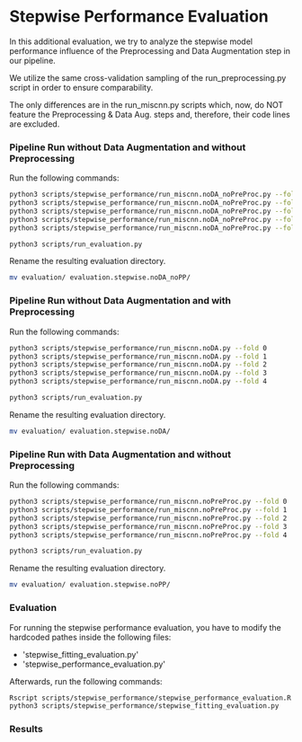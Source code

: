 # Stepwise Performance Evaluation

In this additional evaluation, we try to analyze the stepwise model performance influence of the Preprocessing and Data Augmentation step in our pipeline.

We utilize the same cross-validation sampling of the run_preprocessing.py script in order to ensure comparability.

The only differences are in the run_miscnn.py scripts which, now, do NOT feature the Preprocessing & Data Aug. steps and, therefore, their code lines are excluded.

### Pipeline Run without Data Augmentation and without Preprocessing

Run the following commands:

```sh
python3 scripts/stepwise_performance/run_miscnn.noDA_noPreProc.py --fold 0
python3 scripts/stepwise_performance/run_miscnn.noDA_noPreProc.py --fold 1
python3 scripts/stepwise_performance/run_miscnn.noDA_noPreProc.py --fold 2
python3 scripts/stepwise_performance/run_miscnn.noDA_noPreProc.py --fold 3
python3 scripts/stepwise_performance/run_miscnn.noDA_noPreProc.py --fold 4

python3 scripts/run_evaluation.py
```

Rename the resulting evaluation directory.

```sh
mv evaluation/ evaluation.stepwise.noDA_noPP/
```

### Pipeline Run without Data Augmentation and with Preprocessing

Run the following commands:

```sh
python3 scripts/stepwise_performance/run_miscnn.noDA.py --fold 0
python3 scripts/stepwise_performance/run_miscnn.noDA.py --fold 1
python3 scripts/stepwise_performance/run_miscnn.noDA.py --fold 2
python3 scripts/stepwise_performance/run_miscnn.noDA.py --fold 3
python3 scripts/stepwise_performance/run_miscnn.noDA.py --fold 4

python3 scripts/run_evaluation.py
```

Rename the resulting evaluation directory.

```sh
mv evaluation/ evaluation.stepwise.noDA/
```

### Pipeline Run with Data Augmentation and without Preprocessing

Run the following commands:

```sh
python3 scripts/stepwise_performance/run_miscnn.noPreProc.py --fold 0
python3 scripts/stepwise_performance/run_miscnn.noPreProc.py --fold 1
python3 scripts/stepwise_performance/run_miscnn.noPreProc.py --fold 2
python3 scripts/stepwise_performance/run_miscnn.noPreProc.py --fold 3
python3 scripts/stepwise_performance/run_miscnn.noPreProc.py --fold 4

python3 scripts/run_evaluation.py
```

Rename the resulting evaluation directory.

```sh
mv evaluation/ evaluation.stepwise.noPP/
```

### Evaluation

For running the stepwise performance evaluation, you have to modify the hardcoded pathes inside the following files:
- 'stepwise_fitting_evaluation.py'
- 'stepwise_performance_evaluation.py'

Afterwards, run the following commands:

```sh
Rscript scripts/stepwise_performance/stepwise_performance_evaluation.R
python3 scripts/stepwise_performance/stepwise_fitting_evaluation.py
```

### Results
